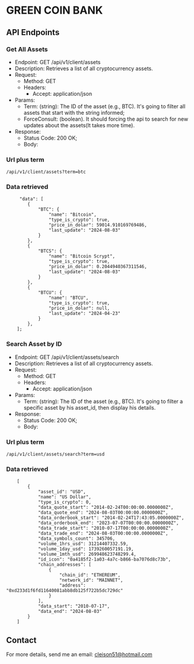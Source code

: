 # GREEN COIN BANK

## API Endpoints

### Get All Assets
- Endpoint: GET /api/v1/client/assets
- Description: Retrieves a list of all cryptocurrency assets.
- Request:
    - Method: GET
    - Headers:
        - Accept: application/json
- Params:
    - Term: (string): The ID of the asset (e.g., BTC). It's going to filter all assets that start with the string informed;
    - ForceConsult: (boolean). It should forcing the api to search for new updates about the assets(It takes more time).
- Response:
    - Status Code: 200 OK;
    - Body:
### Url plus term
```
/api/v1/client/assets?term=btc
```

### Data retrieved
```
     "data": [
        {
            "BTC": {
                "name": "Bitcoin",
                "type_is_crypto": true,
                "price_in_dolar": 59014.910169769486,
                "last_update": "2024-08-03"
            }
        },
        {
            "BTCS": {
                "name": "Bitcoin Scrypt",
                "type_is_crypto": true,
                "price_in_dolar": 0.2044940367311546,
                "last_update": "2024-08-03"
            }
        },
        {
            "BTCU": {
                "name": "BTCU",
                "type_is_crypto": true,
                "price_in_dolar": null,
                "last_update": "2024-04-23"
            }
        },
    ];
```

### Search Asset by ID
- Endpoint: GET /api/v1/client/assets/search
- Description: Retrieves a list of all cryptocurrency assets.
- Request:
    - Method: GET
    - Headers:
        - Accept: application/json
- Params:
    - Term: (string): The ID of the asset (e.g., BTC). It's going to filter a specific asset by his asset_id, then display his details.
- Response:
    - Status Code: 200 OK;
    - Body:
### Url plus term
```
/api/v1/client/assets/search?term=usd
```

### Data retrieved
```
    [
        {
            "asset_id": "USD",
            "name": "US Dollar",
            "type_is_crypto": 0,
            "data_quote_start": "2014-02-24T00:00:00.0000000Z",
            "data_quote_end": "2024-08-03T00:00:00.0000000Z",
            "data_orderbook_start": "2014-02-24T17:43:05.0000000Z",
            "data_orderbook_end": "2023-07-07T00:00:00.0000000Z",
            "data_trade_start": "2010-07-17T00:00:00.0000000Z",
            "data_trade_end": "2024-08-03T00:00:00.0000000Z",
            "data_symbols_count": 345706,
            "volume_1hrs_usd": 31214407332.59,
            "volume_1day_usd": 1739260057191.19,
            "volume_1mth_usd": 269948623748299.4,
            "id_icon": "0a4185f2-1a03-4a7c-b866-ba7076d8c73b",
            "chain_addresses": [
                {
                    "chain_id": "ETHEREUM",
                    "network_id": "MAINNET",
                    "address": "0xd233d1f6fd11640081abb8db125f722b5dc729dc"
                }
            ],
            "data_start": "2010-07-17",
            "data_end": "2024-08-03"
        }
    ]
```

## Contact
For more details, send me an email: cleison51@hotmail.com




